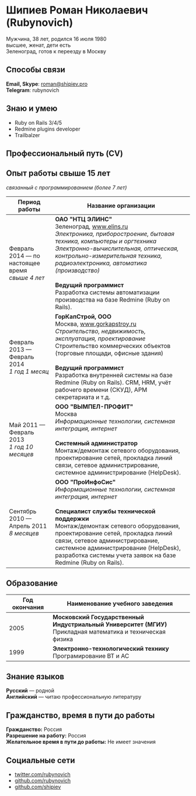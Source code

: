# Шипиев Роман Николаевич (Rubynovich)

Мужчина, 38 лет, родился 16 июля 1980<br>
высшее, женат, дети есть<br>
Зеленоград, готов к переезду в Москву

## Способы связи

**Email, Skype**: [roman@shipiev.pro](roman@shipiev.pro)<br>
**Telegram**: rubynovich

## Знаю и умею

* Ruby on Rails 3/4/5
* Redmine plugins developer
* Trailbalzer

## Профессиональный путь (CV)


## Опыт работы свыше 15 лет

*связанный с программированием (более 7 лет)*

Период работы | Название организации
--------------| --------------------
Февраль 2014 — по настоящее время<br>*свыше 4 лет*| **ОАО "НТЦ ЭЛИНС"**<br>Зеленоград, www.elins.ru<br>*Электроника, приборостроение, бытовая техника, компьютеры и оргтехника<br>Электронно-вычислительная, оптическая, контрольно-измерительная техника, радиоэлектроника, автоматика (производство)*<br><br>**Ведущий программист**<br>Разработка системы автоматизации производства на базе Redmine (Ruby on Rails).
Февраль 2013 — Февраль 2014<br>*1 год 1 месяц*|**ГорКапСтрой, ООО**<br>Москва, www.gorkapstroy.ru<br>*Строительство, недвижимость, эксплуатация, проектирование*<br>Строительство коммерческих объектов (торговые площади, офисные здания)<br><br>**Ведущий программист**<br>Разработка внутренней системы на базе Redmine (Ruby on Rails). CRM, HRM, учёт рабочего времени (СКУД), АРМ секретариата и т.д. 
Май 2011 — Февраль 2013<br>*1 год 10 месяцев*|**ООО "ВЫМПЕЛ-ПРОФИТ"**<br>Москва<br>*Информационные технологии, системная интеграция, интернет*<br><br>**Системный администратор**<br>Монтаж/демонтаж сетевого оборудования, проектирование сетей, прокладка линий связи, сетевое администрирование, системное администрирование (HelpDesk).
Сентябрь 2010 — Апрель 2011<br>*8 месяцев*|**ООО "ПроИнфоСис"**<br>*Информационные технологии, системная интеграция, интернет*<br><br>**Специалист службы технической поддержки**<br>Монтаж/демонтаж сетевого оборудования, проектирование сетей, прокладка линий связи, сетевое администрирование, системное администрирование (HelpDesk), разработка системы учета заявок на базе Redmine (Ruby on Rails).

## Образование

Год окончания  | Наименование учебного заведения
------------- | -------------
2005  | **Московский Государственный Индустриальный Университет (МГИУ)**<br>Прикладная математика и техническая физика
1999  | **Электронно-технологический технику**<br>Програмирование ВТ и АС

## Знание языков

**Русский** — родной<br>
**Английский** — читаю профессиональную литературу

## Гражданство, время в пути до работы

**Гражданство:** Россия<br>
**Разрешение на работу:** Россия<br>
**Желательное время в пути до работы:** Не имеет значения

## Социальные сети

+ [twitter.com/rubynovich](//twitter.com/rubynovich)
+ [github.com/rubynovich](//github.com/rubynovich)
+ [github.com/shipiev](//github.com/shipiev)

<script>$(document).on('ready', '.markdown-body h1 a', function(){ $('.markdown-body h1 a').closest('h1')}).html('');</script>
